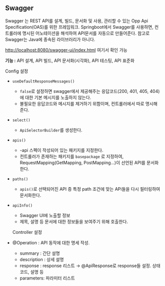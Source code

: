 ## Swagger

Swagger 는 REST API를 설계, 빌드, 문서화 및 사용, 관리할 수 있는 Opp Api Specification(OAS)를 위한 프레임워크. Springboot에서 Swagger를 사용하면, 컨트롤러에 명시된 어노테이션을 해석하여 API문서를 자동으로 만들어준다. 참고로 Swagger는 Java에 종속된 라이브러리가 아니다.

[http://localhost:8080/swagger-ui/index.html](http://localhost:8080/swagger-ui/index.html) 여기서 확인 가능

**기능 :** API 설계, API 빌드, API 문서화(시각화), API 테스팅, API 표준화
<br>

Config 설정

- `useDefaultResponseMessages()`
    - `false`로 설정하면 swagger에서 제공해주는 응답코드(200, 401, 405, 404) 에 대한 기본 메시지를 노출하지 않는다.
    - 불필요한 응답코드와 메시지를 제거하기 위함이며, 컨트롤러에서 따로 명시해준다.
- `select()`
    - `ApiSelectorBuilder`를 생성한다.
- `apis()`
    - -api 스펙이 작성되어 있는 패키지를 지정한다.
    - 컨트롤러가 존재하는 패키지를 `basepackage` 로 지정하여, RequestMapping(GetMapping, PostMapping…)이 선언된 API를 문서화 한다.
- `paths()`
    - `apis()`로 선택되어진 API 증 특정 path 조건에 맞는 APi들을 다시 필터링하여 문서화한다.
- `apiInfo()`
    - Swagger UI에 노출할 정보
    - 제목, 설명 등 문서에 대한 정보들을 보여주기 위해 호출한다.
    
    Controller 설정
    
- @Operation : API 동작에 대한 명세 작성.
    - summary : 간단 설명
    - description : 상세 설명
    - response : response 리스트 → @ApiResponse로 response들 설정. 상태코드, 설명 등
    - parameters: 파라미터 리스트
